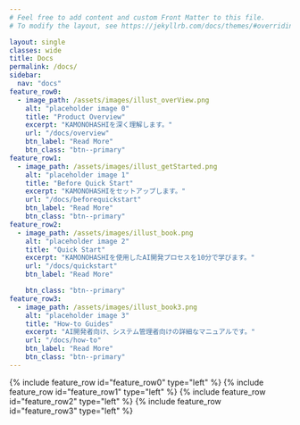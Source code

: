```yaml
---
# Feel free to add content and custom Front Matter to this file.
# To modify the layout, see https://jekyllrb.com/docs/themes/#overriding-theme-defaults

layout: single
classes: wide
title: Docs
permalink: /docs/
sidebar:
  nav: "docs"
feature_row0:
  - image_path: /assets/images/illust_overView.png
    alt: "placeholder image 0"
    title: "Product Overview"
    excerpt: "KAMONOHASHIを深く理解します。"
    url: "/docs/overview"
    btn_label: "Read More"
    btn_class: "btn--primary"
feature_row1:
  - image_path: /assets/images/illust_getStarted.png
    alt: "placeholder image 1"
    title: "Before Quick Start"
    excerpt: "KAMONOHASHIをセットアップします。"
    url: "/docs/beforequickstart"
    btn_label: "Read More"
    btn_class: "btn--primary"
feature_row2:
  - image_path: /assets/images/illust_book.png
    alt: "placeholder image 2"
    title: "Quick Start"
    excerpt: "KAMONOHASHIを使用したAI開発プロセスを10分で学びます。"
    url: "/docs/quickstart"  
    btn_label: "Read More"

    btn_class: "btn--primary"
feature_row3:
  - image_path: /assets/images/illust_book3.png
    alt: "placeholder image 3"
    title: "How-to Guides"
    excerpt: "AI開発者向け、システム管理者向けの詳細なマニュアルです。"
    url: "/docs/how-to"
    btn_label: "Read More"
    btn_class: "btn--primary"
---
```

{% include feature_row id="feature_row0" type="left" %}
{% include feature_row id="feature_row1" type="left" %}
{% include feature_row id="feature_row2" type="left" %}
{% include feature_row id="feature_row3" type="left" %}
<!-- 
<h2 style="font-size:1.5em; font-weight:bold; border-bottom:none; margin-bottom: 1em;">
Coming soon
</h2>    
KAMONOHASHI のドキュメントについてのお問合せは、下記からどうぞ。担当者よりご連絡させていただきます。 

```
kamonohashi-support@jp.nssol.nssmc.com
``` -->
